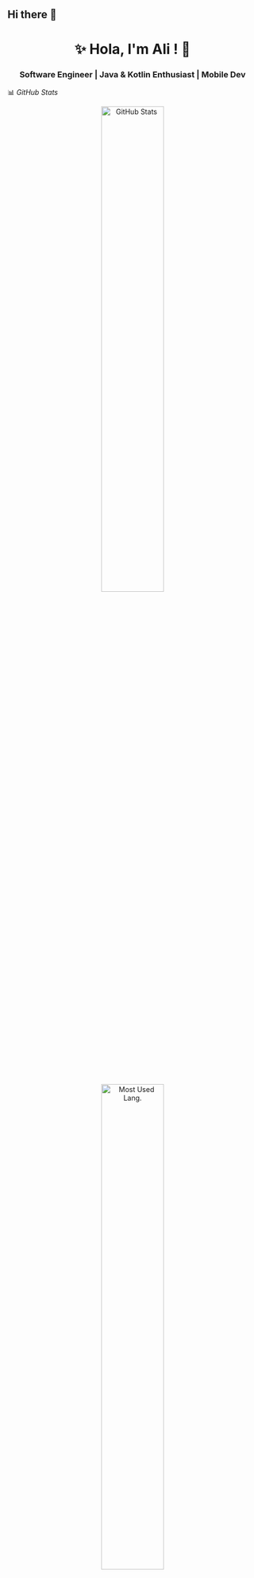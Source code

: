 ## Hi there 👋
<h1 align="center">✨ Hola, I'm Ali ! 👋</h1>
<h3 align="center"> Software Engineer | Java & Kotlin Enthusiast | Mobile Dev </h3>

📊 *GitHub Stats*  
<p align="center">
  <img src="https://github-readme-stats.vercel.app/api?username=alimohamed171&show_icons=true&theme=rose_pine&hide_border=true" width="50%" alt="GitHub Stats">
</p>

<p align="center">
  <img src="https://github-readme-stats.vercel.app/api/top-langs/?username=alimohamed171&layout=compact&theme=rose_pine&hide_border=true" width="50%" alt="Most Used Lang.">
</p>
<!-- <p align="center">
  <a href="https://git.io/streak-stats">
    <img src="https://streak-stats.demolab.com/?user=alimohamed171&theme=rose_pine&hide_border=true" alt="GitHub Streak" />
  </a>
</p> -->

<!--
**alimohamed171/alimohamed171** is a ✨ _special_ ✨ repository because its `README.md` (this file) appears on your GitHub profile.

Here are some ideas to get you started:

- 🔭 I’m currently working on ...
- 🌱 I’m currently learning ...
- 👯 I’m looking to collaborate on ...
- 🤔 I’m looking for help with ...
- 💬 Ask me about ...
- 📫 How to reach me: ...
- 😄 Pronouns: ...
- ⚡ Fun fact: ...
-->
